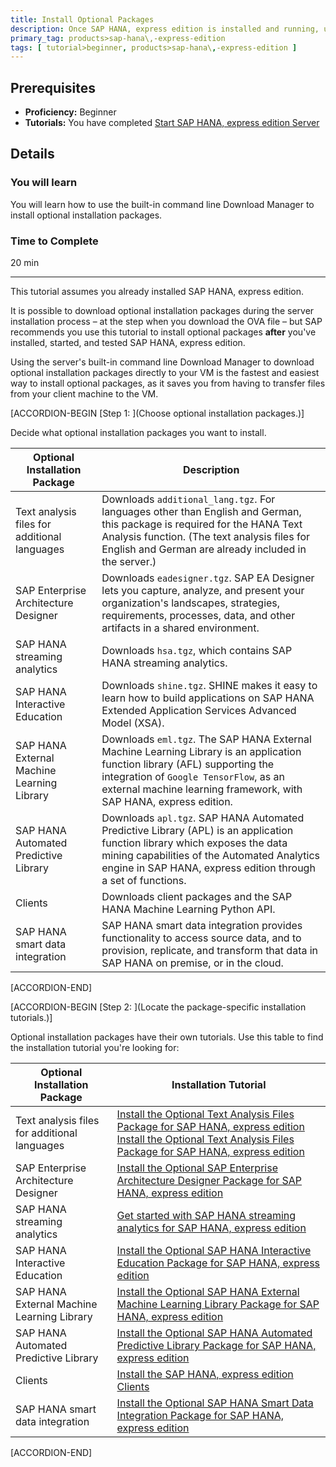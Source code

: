 ```yaml
---
title: Install Optional Packages
description: Once SAP HANA, express edition is installed and running, use the server's built-in command line Download Manager to download optional installation packages directly to your VM.
primary_tag: products>sap-hana\,-express-edition
tags: [ tutorial>beginner, products>sap-hana\,-express-edition ]
---
```


<!-- loio6bb4c7e861654519bb922e7e80a77a0b -->

## Prerequisites
 - **Proficiency:** Beginner
 - **Tutorials:**  You have completed [Start SAP HANA, express edition Server](http://www.sap.com/developer/tutorials/hxe-ua-getting-started-vm.html)  

## Details
### You will learn
You will learn how to use the built-in command line Download Manager to install optional installation packages.

### Time to Complete
20 min

---

This tutorial assumes you already installed SAP HANA, express edition.

It is possible to download optional installation packages during the server installation process – at the step when you download the OVA file – but SAP recommends you use this tutorial to install optional packages **after** you've installed, started, and tested SAP HANA, express edition.

Using the server's built-in command line Download Manager to download optional installation packages directly to your VM is the fastest and easiest way to install optional packages, as it saves you from having to transfer files from your client machine to the VM.

[ACCORDION-BEGIN [Step 1: ](Choose optional installation packages.)]

Decide what optional installation packages you want to install.

|Optional Installation Package|Description|
|-----------------------------|-----------|
|Text analysis files for additional languages|Downloads `additional_lang.tgz`. For languages other than English and German, this package is required for the HANA Text Analysis function. (The text analysis files for English and German are already included in the server.)|
|SAP Enterprise Architecture Designer|Downloads `eadesigner.tgz`. SAP EA Designer lets you capture, analyze, and present your organization's landscapes, strategies, requirements, processes, data, and other artifacts in a shared environment.|
|SAP HANA streaming analytics|Downloads `hsa.tgz`, which contains SAP HANA streaming analytics.|
|SAP HANA Interactive Education|Downloads `shine.tgz`. SHINE makes it easy to learn how to build applications on SAP HANA Extended Application Services Advanced Model (XSA).|
|SAP HANA External Machine Learning Library|Downloads `eml.tgz`. The SAP HANA External Machine Learning Library is an application function library (AFL) supporting the integration of `Google TensorFlow`, as an external machine learning framework, with SAP HANA, express edition.|
|SAP HANA Automated Predictive Library|Downloads `apl.tgz`. SAP HANA Automated Predictive Library (APL) is an application function library which exposes the data mining capabilities of the Automated Analytics engine in SAP HANA, express edition through a set of functions.|
|Clients|Downloads client packages and the SAP HANA Machine Learning Python API.|
|SAP HANA smart data integration|SAP HANA smart data integration provides functionality to access source data, and to provision, replicate, and transform that data in SAP HANA on premise, or in the cloud.|

[ACCORDION-END]

[ACCORDION-BEGIN [Step 2: ](Locate the package-specific installation tutorials.)]

Optional installation packages have their own tutorials. Use this table to find the installation tutorial you're looking for:

|Optional Installation Package|Installation Tutorial|
|-----------------------------|---------------------|
|Text analysis files for additional languages|[Install the Optional Text Analysis Files Package for SAP HANA, express edition](https://www.sap.com/developer/tutorials/hxe-ua-text-analysis-vm.html) [Install the Optional Text Analysis Files Package for SAP HANA, express edition](https://www.sap.com/developer/tutorials/hxe-ua-text-analysis-binary.html)|
|SAP Enterprise Architecture Designer|[Install the Optional SAP Enterprise Architecture Designer Package for SAP HANA, express edition](https://www.sap.com/developer/tutorials/hxe-ua-installing-eads-vm.html) |
|SAP HANA streaming analytics| [Get started with SAP HANA streaming analytics for SAP HANA, express edition](https://www.sap.com/developer/groups/sds-hxe-get-started.html) |
|SAP HANA Interactive Education| [Install the Optional SAP HANA Interactive Education Package for SAP HANA, express edition](https://www.sap.com/developer/tutorials/hxe-ua-shine-vm.html) |
|SAP HANA External Machine Learning Library| [Install the Optional SAP HANA External Machine Learning Library Package for SAP HANA, express edition](https://www.sap.com/developer/tutorials/hxe-ua-eml-vm.html) |
|SAP HANA Automated Predictive Library| [Install the Optional SAP HANA Automated Predictive Library Package for SAP HANA, express edition](https://www.sap.com/developer/tutorials/hxe-ua-apl-vm.html) |
|Clients| [Install the SAP HANA, express edition Clients](https://www.sap.com/developer/groups/hxe-install-clients.html) |
|SAP HANA smart data integration| [Install the Optional SAP HANA Smart Data Integration Package for SAP HANA, express edition](https://www.sap.com/developer/tutorials/hxe-ua-sdi-vm.html) |

[ACCORDION-END]



